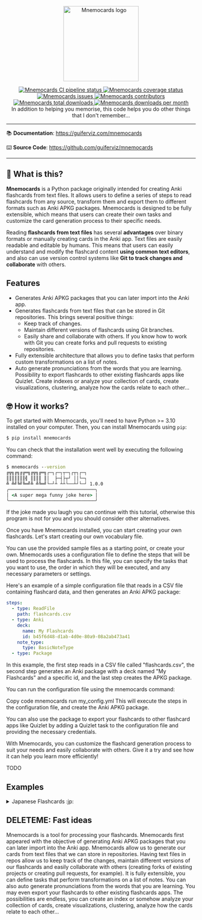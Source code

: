 <p align="center">
    <a href="https://guiferviz.github.io/mnemocards" target="_blank">
        <img src="/mnemocards/images/logo.jpg"
             alt="Mnemocards logo"
             width="200">
    </a>
</p>
<p align="center">
    <a href="https://github.com/guiferviz/mnemocards/actions/workflows/cicd.yaml" target="_blank">
        <img src="https://github.com/guiferviz/mnemocards/actions/workflows/cicd.yaml/badge.svg"
             alt="Mnemocards CI pipeline status">
    </a>
    <a href="https://app.codecov.io/gh/guiferviz/mnemocards/" target="_blank">
        <img src="https://img.shields.io/codecov/c/github/aidictive/mnemocards"
             alt="Mnemocards coverage status">
    </a>
    <a href="https://github.com/guiferviz/mnemocards/issues" target="_blank">
        <img src="https://img.shields.io/github/issues/guiferviz/mnemocards"
             alt="Mnemocards issues">
    </a>
    <a href="https://github.com/aidictive/mnemocards/graphs/contributors" target="_blank">
        <img src="https://img.shields.io/github/contributors/guiferviz/mnemocards"
             alt="Mnemocards contributors">
    </a>
    <a href="https://pypi.org/project/mnemocards/" target="_blank">
        <img src="https://pepy.tech/badge/mnemocards"
             alt="Mnemocards total downloads">
    </a>
    <a href="https://pypi.org/project/mnemocards/" target="_blank">
        <img src="https://pepy.tech/badge/mnemocards/month"
             alt="Mnemocards downloads per month">
    </a>
    <br />
    In addition to helping you memorise, this code helps you do other things that I don't remember...
</p>

---

:books: **Documentation**:
<a href="https://guiferviz.com/mnemocards" target="_blank">
    https://guiferviz.com/mnemocards
</a>

:keyboard: **Source Code**:
<a href="https://github.com/guiferviz/mnemocards" target="_blank">
    https://github.com/guiferviz/mnemocards
</a>

---

## 🤔 What is this?

**Mnemocards** is a Python package originally intended for creating Anki
flashcards from text files. It allows users to define a series of steps to read
flashcards from any source, transform them and export them to different formats
such as Anki APKG packages. Mnemocards is designed to be fully extensible,
which means that users can create their own tasks and customize the card
generation process to their specific needs.

Reading **flashcards from text files** has several **advantages** over binary
formats or manually creating cards in the Anki app. Text files are easily
readable and editable by humans. This means that users can easily understand
and modify the flashcard content **using common text editors**, and also can
use version control systems like **Git to track changes and collaborate** with
others.


## Features

* Generates Anki APKG packages that you can later import into the Anki app.
* Generates flashcards from text files that can be stored in Git repositories.
This brings several positive things:
    * Keep track of changes.
    * Maintain different versions of flashcards using Git branches.
    * Easily share and collaborate with others. If you know how to work with
      Git you can create forks and pull requests to existing repositories.
* Fully extensible architecture that allows you to define tasks that perform
custom transformations on a list of notes.
* Auto generate pronunciations from the words that you are learning.
Possibility to export flashcards to other existing flashcards apps like Quizlet.
Create indexes or analyze your collection of cards, create visualizations, clustering, analyze how the cards relate to each other...


## 🤓 How it works?

To get started with Mnemocards, you'll need to have Python >= 3.10 installed on
your computer. Then, you can install Mnemocards using `pip`:

```cmd
$ pip install mnemocards
```

You can check that the installation went well by executing the following
command:

```cmd
$ mnemocards --version
╔╦╗╔╗╔╔═╗╔╦╗╔═╗┌─┐┌─┐┬─┐┌┬┐┌─┐
║║║║║║║╣ ║║║║ ║│  ├─┤├┬┘ ││└─┐
╩ ╩╝╚╝╚═╝╩ ╩╚═╝└─┘┴ ┴┴└──┴┘└─┘ 1.0.0
╭────────────────────────────────╮
│ <A super mega funny joke here> │
╰────────────────────────────────╯
```

If the joke made you laugh you can continue with this tutorial, otherwise this
program is not for you and you should consider other alternatives.

Once you have Mnemocards installed, you can start creating your own flashcards.
Let's start creating our own vocabulary file.


You can use the provided sample files as a starting point, or create your own.
Mnemocards uses a configuration file to define the steps that will be used to process the flashcards. In this file, you can specify the tasks that you want to use, the order in which they will be executed, and any necessary parameters or settings.

Here's an example of a simple configuration file that reads in a CSV file containing flashcard data, and then generates an Anki APKG package:

```yaml
steps:
  - type: ReadFile
    path: flashcards.csv
  - type: Anki
    deck:
      name: My Flashcards
      id: b45f6d48-d1ab-4d0e-80a9-08a2ab473a41
    note_type:
      type: BasicNoteType
  - type: Package
```

In this example, the first step reads in a CSV file called "flashcards.csv", the second step generates an Anki package with a deck named "My Flashcards" and a specific id, and the last step creates the APKG package.

You can run the configuration file using the mnemocards command:

Copy code
mnemocards run my_config.yml
This will execute the steps in the configuration file, and create the Anki APKG package.

You can also use the package to export your flashcards to other flashcard apps like Quizlet by adding a Quizlet task to the configuration file and providing the necessary credentials.

With Mnemocards, you can customize the flashcard generation process to suit your needs and easily collaborate with others. Give it a try and see how it can help you learn more efficiently!

TODO


## Examples

<details markdown>
<summary markdown>Japanese Flashcards :jp:</summary>
Thinks you will learn:

* UnionPipeline task.
* Audio generation.
</details>


## DELETEME: Fast ideas

Mnemocards is a tool for processing your flashcards.
Mnemocards first appeared with the objective of generating Anki APKG packages that you can later import into the Anki app.
Mnemocards allow us to generate our cards from text files that we can store in repositories.
Having text files in repos allow us to keep track of the changes, maintain different versions of our flashcards and easily collaborate with others (creating forks of existing projects or creating pull requests, for example).
It is fully extensible, you can define tasks that perform transformations on a list of notes.
You can also auto generate pronunciations from the words that you are learning.
You may even export your flashcards to other existing flashcards apps.
The possibilities are endless, you can create an index or somehow analyze your collection of cards, create visualizations, clustering, analyze how the cards relate to each other...
